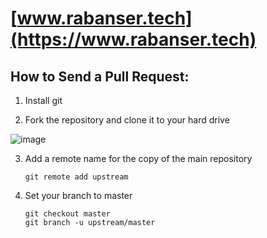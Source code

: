 # [www.rabanser.tech](https://www.rabanser.tech)

## How to Send a Pull Request:

1. Install git

2. Fork the repository and clone it to your hard drive

![image](https://user-images.githubusercontent.com/37305130/54079924-d7e1f600-42b3-11e9-937c-51a40071573b.png)

3. Add a remote name for the copy of the main repository

    ```
    git remote add upstream
    ```

4. Set your branch to master

    ```
    git checkout master
    git branch -u upstream/master
    ```
